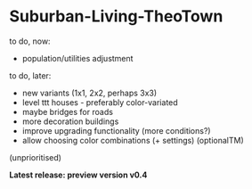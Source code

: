 # Suburban-Living-TheoTown

to do, now:

  - population/utilities adjustment

to do, later:
  
  - new variants (1x1, 2x2, perhaps 3x3)
  - level ttt houses - preferably color-variated
  - maybe bridges for roads
  - more decoration buildings
  - improve upgrading functionality (more conditions?)
  - allow choosing color combinations (+ settings) (optionalTM)

(unprioritised)

**Latest release: preview version v0.4**

